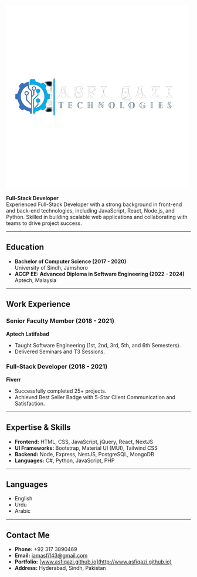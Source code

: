 ![Logo](./assets/Asfi_Qazi-transparent.png)


**Full-Stack Developer**  
Experienced Full-Stack Developer with a strong background in front-end and back-end technologies, including JavaScript, React, Node.js, and Python. Skilled in building scalable web applications and collaborating with teams to drive project success.

---

## **Education**

- **Bachelor of Computer Science (2017 - 2020)**  
  University of Sindh, Jamshoro
- **ACCP EE: Advanced Diploma in Software Engineering (2022 - 2024)**  
  Aptech, Malaysia  

---

## **Work Experience**

### **Senior Faculty Member (2018 - 2021)**  
**Aptech Latifabad**  
- Taught Software Engineering (1st, 2nd, 3rd, 5th, and 6th Semesters).  
- Delivered Seminars and T3 Sessions.

### **Full-Stack Developer (2018 - 2021)**  
**Fiverr**  
- Successfully completed 25+ projects.  
- Achieved Best Seller Badge with 5-Star Client Communication and Satisfaction.

---

## **Expertise & Skills**

- **Frontend:** HTML, CSS, JavaScript, jQuery, React, NextJS  
- **UI Frameworks:** Bootstrap, Material UI (MUI), Tailwind CSS  
- **Backend:** Node, Express, NestJS, PostgreSQL, MongoDB  
- **Languages:** C#, Python, JavaScript, PHP  

---

## **Languages**

- English  
- Urdu  
- Arabic  

---

## **Contact Me**

- **Phone:** +92 317 3890469  
- **Email:** iamasfi143@gmail.com  
- **Portfolio:** [www.asfiqazi.github.io](http://www.asfiqazi.github.io)  
- **Address:** Hyderabad, Sindh, Pakistan  
